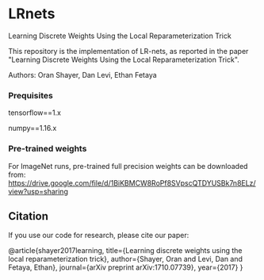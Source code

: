 # LRnets
Learning Discrete Weights Using the Local Reparameterization Trick

This repository is the implementation of LR-nets, as reported in the paper "Learning Discrete Weights Using the Local Reparameterization Trick".

Authors: Oran Shayer, Dan Levi, Ethan Fetaya

### Prequisites

tensorflow==1.x

numpy==1.16.x

### Pre-trained weights

For ImageNet runs, pre-trained full precision weights can be downloaded from: https://drive.google.com/file/d/1BiKBMCW8RoPf8SVpscQTDYUSBk7n8ELz/view?usp=sharing

## Citation

If you use our code for research, please cite our paper:

@article{shayer2017learning,
  title={Learning discrete weights using the local reparameterization trick},
  author={Shayer, Oran and Levi, Dan and Fetaya, Ethan},
  journal={arXiv preprint arXiv:1710.07739},
  year={2017}
}
